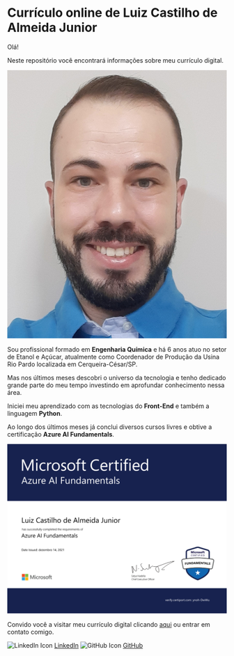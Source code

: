 # Currículo online de Luiz Castilho de Almeida Junior

Olá!

Neste repositório você encontrará informações sobre meu currículo digital.

![Luiz Almeida Jr profile photo](images/README/profile.png)

Sou profissional formado em **Engenharia Química** e há 6 anos atuo no setor de Etanol e Açúcar, atualmente como Coordenador de Produção da Usina Rio Pardo localizada em Cerqueira-César/SP.

Mas nos últimos meses descobri o universo da tecnologia e tenho dedicado grande parte do meu tempo investindo em aprofundar conhecimento nessa área.

Iniciei meu aprendizado com as tecnologias do **Front-End** e também a linguagem **Python**.

Ao longo dos últimos meses já conclui diversos cursos livres e obtive a certificação **Azure AI Fundamentals**.

![Luiz Azure AI Fundamentals Certified](images/README/azureAIFundamentals.png)

Convido você a visitar meu currículo digital clicando [aqui](https://luizalmeidajr.github.io/curriculo/) ou entrar em contato comigo.

![LinkedIn Icon]() [LinkedIn](https://www.linkedin.com/in/luiz-almeida-jr-643789224/)
![GitHub Icon]() [GitHub](https://github.com/LuizAlmeidaJr)
